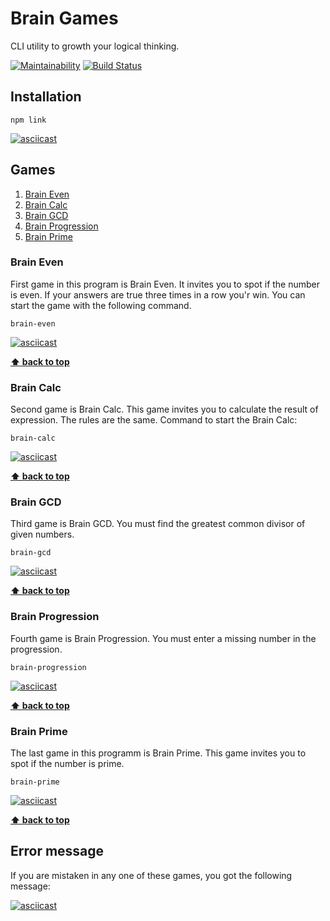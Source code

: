 # Brain Games
CLI utility to growth your logical thinking.

[![Maintainability](https://api.codeclimate.com/v1/badges/fd1f2f196b085f9f7788/maintainability)](https://codeclimate.com/github/ArtemProvornyy/frontend-project-lvl1/maintainability)
[![Build Status](https://travis-ci.org/ArtemProvornyy/frontend-project-lvl1.svg?branch=master)](https://travis-ci.org/ArtemProvornyy/frontend-project-lvl1)

## Installation
```
npm link
```

[![asciicast](https://asciinema.org/a/290520.svg)](https://asciinema.org/a/290520)

## Games
1. [Brain Even](#brain-even)
1. [Brain Calc](#brain-calc)
1. [Brain GCD](#brain-gcd)
1. [Brain Progression](#brain-progression)
1. [Brain Prime](#brain-prime)

### Brain Even
First game in this program is Brain Even. It invites you to spot if the number is even. If your answers are true three times in a row you'r win. You can start the game with the following command.
```
brain-even
```

[![asciicast](https://asciinema.org/a/290522.svg)](https://asciinema.org/a/290522)

**[&#11014; back to top](#games)**

### Brain Calc
Second game is Brain Calc. This game invites you to calculate the result of expression. The rules are the same.
Command to start the Brain Calc:
```
brain-calc
```

[![asciicast](https://asciinema.org/a/290523.svg)](https://asciinema.org/a/290523)

**[&#11014; back to top](#games)**

### Brain GCD
Third game is Brain GCD. You must find the greatest common divisor of given numbers.
```
brain-gcd
```

[![asciicast](https://asciinema.org/a/287567.svg)](https://asciinema.org/a/287567)

**[&#11014; back to top](#games)**

### Brain Progression
Fourth game is Brain Progression. You must enter a missing number in the progression.
```
brain-progression
```

[![asciicast](https://asciinema.org/a/287848.svg)](https://asciinema.org/a/287848)

**[&#11014; back to top](#games)**

### Brain Prime
The last game in this programm is Brain Prime. This game invites you to spot if the number is prime.
```
brain-prime
```

[![asciicast](https://asciinema.org/a/287896.svg)](https://asciinema.org/a/287896)

**[&#11014; back to top](#games)**

## Error message

If you are mistaken in any one of these games, you got the following message:

[![asciicast](https://asciinema.org/a/288347.svg)](https://asciinema.org/a/288347)